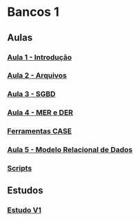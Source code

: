 # Bancos 1

## Aulas
### [Aula 1 - Introdução](aulas/aula1_intro.md)
### [Aula 2 - Arquivos](aulas/aula2_arquivos.md)
### [Aula 3 - SGBD](aulas/aula3_sgbd.md)
### [Aula 4  - MER e DER](aulas/aula4_mer_der.md)
### [Ferramentas CASE](aulas/ferramentas_CASE.md)
### [Aula 5 - Modelo Relacional de Dados](aulas/aula5_modelo_relacional.md)
### [Scripts](aulas/scripts.md)

## Estudos
### [Estudo V1](estudos/estudoV1.md)